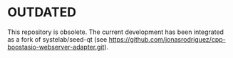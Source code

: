 # OUTDATED #

This repository is obsolete. The current development has been integrated as a fork of systelab/seed-qt (see https://github.com/jonasrodriguez/cpp-boostasio-webserver-adapter.git).
